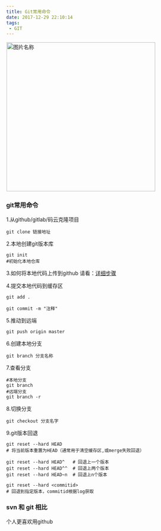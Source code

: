 ```yaml
---
title: Git常用命令
date: 2017-12-29 22:10:14
tags:
 - GIT
---
```

<img src="http://otbcgjn6c.bkt.clouddn.com/timg111111.jpg"  width = "400" alt="图片名称" align=center style="border:1px solid  #F6F6F6"/>

### git常用命令

1.从github/gitlab/码云克隆项目
```
git clone 链接地址

```
2.本地创建git版本库
```
git init
#初始化本地仓库

```
3.如何将本地代码上传到github 请看：[详细步骤](http://www.yybblog.cn/2017/07/31/%E5%A6%82%E4%BD%95%E5%B0%86%E6%9C%AC%E5%9C%B0%E4%BB%A3%E7%A0%81%E4%B8%8A%E4%BC%A0%E5%88%B0GitHub/)

4.提交本地代码到缓存区
```
git add .

git commit -m "注释"

```
5.推动到远端
```
git push origin master
```
6.创建本地分支
```
git branch 分支名称
```

7.查看分支
```
#本地分支
git branch
#远端分支
git branch -r

```
8.切换分支
```
git checkout 分支名字

```
9.git版本回退
```
git reset --hard HEAD
# 将当前版本重置为HEAD（通常用于清空缓存区,或merge失败回退）

git reset --hard HEAD^   # 回退上一个版本
git reset --hard HEAD^^  # 回退上两个版本
git reset --hard HEAD~n  # 回退上n个版本

git reset --hard <commitid>
# 回退到指定版本，commitid根据log获取

```
### svn 和 git 相比
个人更喜欢用github
